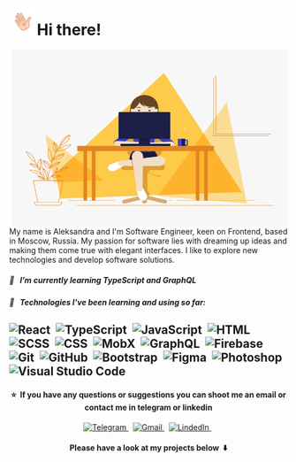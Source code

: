 <!-- Heading -->
<h1><img alt="GIF" src="./hand.gif" width="50">Hi there!</h1>

<!-- About me -->

<img align="right" alt="GIF" src="./code.gif" width="500" height="320" />

My name is Aleksandra and I'm Software Engineer, keen on Frontend, based in Moscow, Russia. My passion for software lies with dreaming up ideas and making them come true with elegant interfaces. I like to explore new technologies and develop software solutions. 

<h5>🌱 &nbsp I’m currently learning TypeScript and GraphQL</h5>
<h5>📌 &nbsp Technologies I've been learning and using so far:</h5>

![React](https://img.shields.io/badge/-React-05122A?style=flat&logo=React)&nbsp;
![TypeScript](https://img.shields.io/badge/-TypeScript-05122A?style=flat&logo=Typescript)&nbsp;
![JavaScript](https://img.shields.io/badge/-JavaScript-05122A?style=flat&logo=Javascript)&nbsp;
![HTML](https://img.shields.io/badge/-HTML-05122A?style=flat&logo=HTML5)&nbsp;
![SCSS](https://img.shields.io/badge/-SCSS-black?style=flat-square&logo=SASS)&nbsp;
![CSS](https://img.shields.io/badge/-CSS-05122A?style=flat&logo=CSS3&logoColor=1572B6)&nbsp;
![MobX](https://img.shields.io/badge/-MobX-05122A?style=flat&logo=MobX)&nbsp;
![GraphQL](https://img.shields.io/badge/-GraphQL-05122A?style=flat&logo=GraphQL)&nbsp;
![Firebase](https://img.shields.io/badge/-Firebase-black?style=flat-square&logo=Firebase)&nbsp;
![Git](https://img.shields.io/badge/-Git-black?style=flat-square&logo=Git)&nbsp;
![GitHub](https://img.shields.io/badge/-GitHub-black?style=flat-square&logo=Github)&nbsp;
![Bootstrap](https://img.shields.io/badge/-Bootstrap-05122A?style=flat&logo=Bootstrap&logoColor=563D7C)&nbsp;
![Figma](https://img.shields.io/badge/-Figma-05122A?style=flat&logo=Figma)&nbsp;
![Photoshop](https://img.shields.io/badge/-Photoshop-05122A?style=flat&logo=Adobe-photoshop)&nbsp;
![Visual Studio Code](https://img.shields.io/badge/-Visual%20Studio%20Code-05122A?style=flat&logo=Visual-studio-code&logoColor=007ACC)&nbsp;
--

<!-- Contacts -->
<h4 align="center">⭐️&nbsp If you have any questions or suggestions you can shoot me an email or contact me in telegram or linkedin</h4>

<p align="center">
  <a href="https://t.me/fromorningtonight" target="_blank">
    <picture>
      <source media="(prefers-color-scheme: dark)" srcset="https://img.shields.io/badge/telegram-2e3440.svg?&style=for-the-badge&logo=telegram">
      <source media="(prefers-color-scheme: light)"srcset="https://img.shields.io/badge/telegram-eceff4.svg?&style=for-the-badge&logo=telegram">
      <img alt="Telegram" src="https://img.shields.io/badge/telegram-eceff4.svg?&style=for-the-badge&logo=telegram">
    </picture>
  </a>&nbsp;
  <a href="mailto:alexandra.bakhcheva@gmail.com">
    <picture>
      <source media="(prefers-color-scheme: dark)" srcset="https://img.shields.io/badge/gmail-2e3440.svg?&style=for-the-badge&logo=gmail&logoColor=D14836">
      <source media="(prefers-color-scheme: light)"srcset="https://img.shields.io/badge/gmail-eceff4.svg?&style=for-the-badge&logo=gmail&logoColor=D14836">
      <img alt="Gmail" src="https://img.shields.io/badge/gmail-eceff4.svg?&style=for-the-badge&logo=gmail&logoColor=D14836">
    </picture>
  </a>&nbsp;
  <a href="https://www.linkedin.com/in/aleksandra-bakhcheva-44148676/" target="_blank">
    <picture>
      <source media="(prefers-color-scheme: dark)" srcset="https://img.shields.io/badge/linkedin-2e3440.svg?&style=for-the-badge&logo=linkedin&logoColor=0A66C2">
      <source media="(prefers-color-scheme: light)"srcset="https://img.shields.io/badge/linkedin-eceff4.svg?&style=for-the-badge&logo=linkedin&logoColor=0A66C2">
      <img alt="LindedIn" src="https://img.shields.io/badge/linkedin-eceff4.svg?&style=for-the-badge&logo=linkedin&logoColor=0A66C2">
    </picture>
  </a>&nbsp;
</p>

<h4 align="center">Please have a look at my projects below &nbsp⬇️</h4>
<!-- End -->
